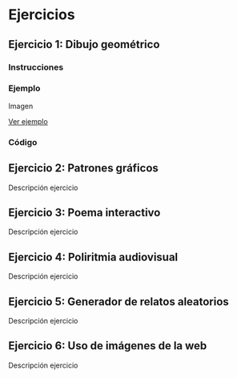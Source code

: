 # Ejercicios 

## Ejercicio 1: Dibujo geométrico 
### Instrucciones

### Ejemplo 
Imagen

[Ver ejemplo](https://jaimander.github.io/ND-Programacion-Creativa/ejercicios/dibujo-geometrico/)

### Código


## Ejercicio 2: Patrones gráficos
Descripción ejercicio

## Ejercicio 3: Poema interactivo
Descripción ejercicio

## Ejercicio 4: Poliritmia audiovisual
Descripción ejercicio

## Ejercicio 5: Generador de relatos aleatorios
Descripción ejercicio

## Ejercicio 6: Uso de imágenes de la web
Descripción ejercicio


